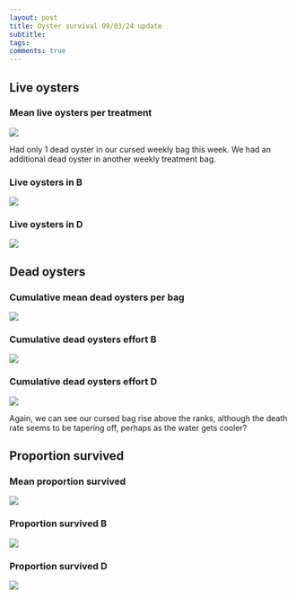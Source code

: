 ```yaml
---
layout: post
title: Oyster survival 09/03/24 update
subtitle:
tags:
comments: true
---
```


## Live oysters

### Mean live oysters per treatment

![](/post_images/20240904/meanlive.JPG)

Had only 1 dead oyster in our cursed weekly bag this week. We had an additional dead oyster in another weekly treatment bag.

### Live oysters in B

![](/post_images/20240904/live_B.JPG)

### Live oysters in D

![](/post_images/20240904/live_D.JPG)


## Dead oysters

### Cumulative mean dead oysters per bag

![](/post_images/20240904/meancumdead.JPG)


### Cumulative dead oysters effort B

![](/post_images/20240904/cumdead_B.JPG)


### Cumulative dead oysters effort D

![](/post_images/20240904/cumdead_D.JPG)

Again, we can see our cursed bag rise above the ranks, although the death rate seems to be tapering off, perhaps as the water gets cooler?

## Proportion survived

### Mean proportion survived

![](/post_images/20240904/meanpropsurv.JPG)


### Proportion survived B

![](/post_images/20240904/propsurv_B.JPG)

### Proportion survived D

![](/post_images/20240904/propsurv_D.JPG)
